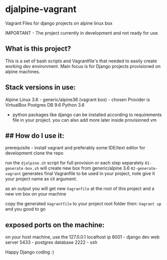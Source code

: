 # djalpine-vagrant
Vagrant Files for django projects on alpine linux box

IMPORTANT - The project currently in development and not ready for use.

## What is this project?

This is a set of bash scripts and Vagrantfile's that needed to easily create working dev environment.
Main focus is for Django projects provisioned on alpine machines.

## Stack versions in use:

Alpine Linux 3.6 - generic/alpine36 (vagrant box) - chosen Provider is VirtualBox
Postgres DB 9.6
Python 3.6

* python packages like django can be installed according to requirements file in your project. you can also add more later inside provisioned vm

## ## How do I use it:

prerequisite - install vagrant and preferably some IDE/text editor for development
clone the repo

run the `djalpine.sh` script for full provision or each step separately
`01-generate-box.sh` will create new box from generic/alpine 3.6
`02-generate-vagrant` generates final Vagranfile to be used in your project,
note give it your project name as cli argument.

as an output you will get new `Vagranfile` at the root of this project and a new vm box on your machine

copy the generated `Vagrantfile` to your project root folder
then:
`Vagrant up`
and you good to go


## exposed ports on the machine:
on your host machine, use the 127.0.0.1 localhost ip
8001 - django dev web server
5433 - postgres database
2222 - ssh

Happy Django coding :)
